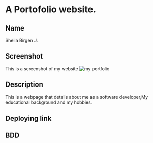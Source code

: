 # A Portofolio website.

## Name
Sheila Birgen J.
## Screenshot
This is a screenshot of my website
<img src="image/potfolio5.png" alt="my portfolio"> 

## Description
This is a webpage that details about me as a software developer,My educational background and my hobbies.
## Deploying link

## BDD

